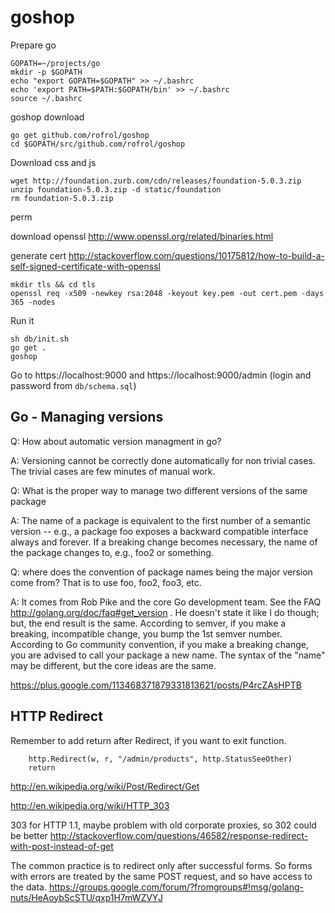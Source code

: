 
# goshop

Prepare go

```shell
GOPATH=~/projects/go
mkdir -p $GOPATH
echo "export GOPATH=$GOPATH" >> ~/.bashrc
echo 'export PATH=$PATH:$GOPATH/bin' >> ~/.bashrc
source ~/.bashrc
```

goshop download

```shell
go get github.com/rofrol/goshop
cd $GOPATH/src/github.com/rofrol/goshop
```


Download css and js

```shell
wget http://foundation.zurb.com/cdn/releases/foundation-5.0.3.zip
unzip foundation-5.0.3.zip -d static/foundation
rm foundation-5.0.3.zip
```

perm

download openssl http://www.openssl.org/related/binaries.html

generate cert http://stackoverflow.com/questions/10175812/how-to-build-a-self-signed-certificate-with-openssl

```shell
mkdir tls && cd tls
openssl req -x509 -newkey rsa:2048 -keyout key.pem -out cert.pem -days 365 -nodes
```

Run it

```shell
sh db/init.sh
go get .
goshop
```

Go to https://localhost:9000 and https://localhost:9000/admin (login and password from `db/schema.sql`)

## Go - Managing versions

Q: How about automatic version managment in go?

A: Versioning cannot be correctly done automatically for non trivial cases. The trivial cases are few minutes of manual work.

Q: What is the proper way to manage two different versions of the same package

A: The name of a package is equivalent to the first number of a semantic version -- e.g., a package foo exposes a backward compatible interface always and forever. If a breaking change becomes necessary, the name of the package changes to, e.g., foo2 or something.

Q: where does the convention of package names being the major version come from? That is to use foo, foo2, foo3, etc.

A: It comes from Rob Pike and the core Go development team. See the FAQ http://golang.org/doc/faq#get_version . He doesn't state it like I do though; but, the end result is the same. According to semver, if you make a breaking, incompatible change, you bump the 1st semver number. According to Go community convention, if you make a breaking change, you are advised to call your package a new name. The syntax of the "name" may be different, but the core ideas are the same.

https://plus.google.com/113468371879331813621/posts/P4rcZAsHPTB

## HTTP Redirect

Remember to add return after Redirect, if you want to exit function.

```shell
	http.Redirect(w, r, "/admin/products", http.StatusSeeOther)
	return
```

http://en.wikipedia.org/wiki/Post/Redirect/Get

http://en.wikipedia.org/wiki/HTTP_303

303 for HTTP 1.1, maybe problem with old corporate proxies, so 302 could be better
http://stackoverflow.com/questions/46582/response-redirect-with-post-instead-of-get

The common practice is to redirect only after successful forms.
So forms with errors are treated by the same POST request, and so have
access to the data.
https://groups.google.com/forum/?fromgroups#!msg/golang-nuts/HeAoybScSTU/qxp1H7mWZVYJ
